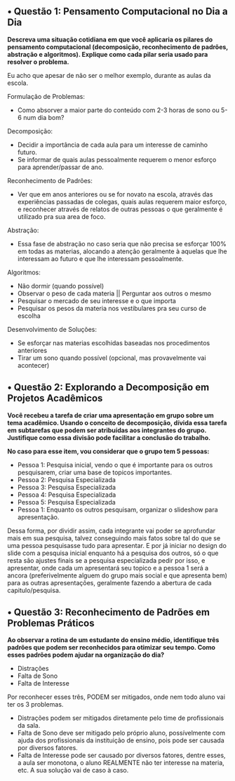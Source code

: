 ## **• Questão 1: Pensamento Computacional no Dia a Dia**

**Descreva uma situação cotidiana em que você aplicaria os pilares do pensamento computacional (decomposição, reconhecimento de padrões, abstração e algoritmos). Explique como cada pilar seria usado para resolver o problema.**

Eu acho que apesar de não ser o melhor exemplo, durante as aulas da escola.

Formulação de Problemas:

- Como absorver a maior parte do conteúdo com 2-3 horas de sono ou 5-6 num dia bom?

Decomposição:

- Decidir a importância de cada aula para um interesse de caminho futuro.
- Se informar de quais aulas pessoalmente requerem o menor esforço para aprender/passar de ano.

Reconhecimento de Padrões:

- Ver que em anos anteriores ou se for novato na escola, através das experiências passadas de colegas, quais aulas requerem maior esforço, e reconhecer através de relatos de outras pessoas o que geralmente é utilizado pra sua area de foco.

Abstração:

- Essa fase de abstração no caso seria que não precisa se esforçar 100% em todas as materias, alocando a atenção geralmente à aquelas que lhe interessam ao futuro e que lhe interessam pessoalmente.

Algoritmos:

- Não dormir (quando possível)
- Observar o peso de cada materia || Perguntar aos outros o mesmo
- Pesquisar o mercado de seu interesse e o que importa
- Pesquisar os pesos da materia nos vestibulares pra seu curso de escolha

Desenvolvimento de Soluções:

- Se esforçar nas materias escolhidas baseadas nos procedimentos anteriores
- Tirar um sono quando possível (opcional, mas provavelmente vai acontecer)

## **• Questão 2: Explorando a Decomposição em Projetos Acadêmicos**

**Você recebeu a tarefa de criar uma apresentação em grupo sobre um tema acadêmico. Usando o conceito de decomposição, dívida essa tarefa em subtarefas que podem ser atribuídas aos integrantes do grupo. Justifique como essa divisão pode facilitar a conclusão do trabalho.**

 **No caso para esse item, vou considerar que o grupo tem 5 pessoas:**

- Pessoa 1: Pesquisa inicial, vendo o que é importante para os outros pesquisarem, criar uma base de topicos importantes.
- Pessoa 2: Pesquisa Especializada
- Pessoa 3: Pesquisa Especializada
- Pessoa 4: Pesquisa Especializada
- Pessoa 5: Pesquisa Especializada
- Pessoa 1: Enquanto os outros pesquisam, organizar o slideshow para apresentação.

Dessa forma, por dividir assim, cada integrante vai poder se aprofundar mais em sua pesquisa, talvez conseguindo mais fatos sobre tal do que se uma pessoa pesquisasse tudo para apresentar. E por já iniciar no design do slide com a pesquisa inicial enquanto há a pesquisa dos outros, só o que resta são ajustes finais se a pesquisa especializada pedir por isso, e apresentar, onde cada um apresentará seu topico e a pessoa 1 será a ancora (preferivelmente alguem do grupo mais social e que apresenta bem) para as outras apresentações, geralmente fazendo a abertura de cada capitulo/pesquisa.

## **• Questão 3: Reconhecimento de Padrões em Problemas Práticos**

**Ao observar a rotina de um estudante do ensino médio, identifique três padrões que podem ser reconhecidos para otimizar seu tempo. Como esses padrões podem ajudar na organização do dia?**

- Distrações
- Falta de Sono
- Falta de Interesse

Por reconhecer esses três, PODEM ser mitigados, onde nem todo aluno vai ter os 3 problemas.

- Distrações podem ser mitigados diretamente pelo time de profissionais da sala.
- Falta de Sono deve ser mitigado pelo próprio aluno, possívelmente com ajuda dos profissionais da instituição de ensino, pois pode ser causada por diversos fatores.
- Falta de Interesse pode ser causado por diversos fatores, dentre esses, a aula ser monotona, o aluno REALMENTE não ter interesse na materia, etc. A sua solução vai de caso à caso.
